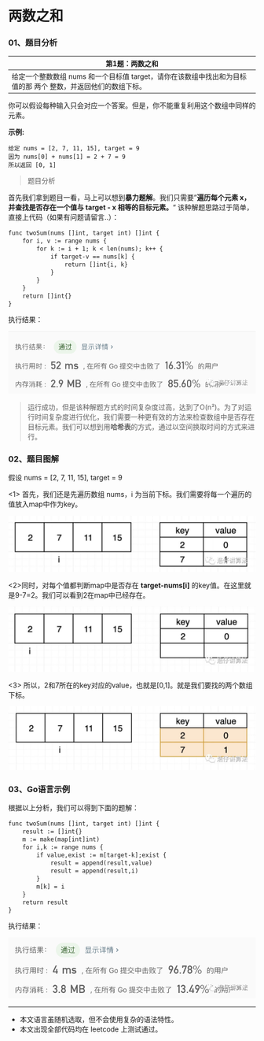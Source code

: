 # 两数之和

### 01、题目分析

| 第1题：两数之和                                              |
| ------------------------------------------------------------ |
| 给定一个整数数组 nums 和一个目标值 target，请你在该数组中找出和为目标值的那 两个 整数，并返回他们的数组下标。 |

你可以假设每种输入只会对应一个答案。但是，你不能重复利用这个数组中同样的元素。

**示例:**

```
给定 nums = [2, 7, 11, 15], target = 9
因为 nums[0] + nums[1] = 2 + 7 = 9
所以返回 [0, 1]
```

<bra>

> 题目分析

首先我们拿到题目一看，马上可以想到**暴力题解**。我们只需要”**遍历每个元素 x，并查找是否存在一个值与 target - x 相等的目标元素。**“  该种解题思路过于简单，直接上代码（如果有问题请留言..）：

```
func twoSum(nums []int, target int) []int {
	for i, v := range nums {
		for k := i + 1; k < len(nums); k++ {
			if target-v == nums[k] {
				return []int{i, k}
			}
		}
	}
	return []int{}
}
```

执行结果：

<img src="007/1.jpg" alt="PNG" style="zoom:67%;" />

> 运行成功，但是该种解题方式的时间复杂度过高，达到了O(n²)。为了对运行时间复杂度进行优化，我们需要一种更有效的方法来检查数组中是否存在目标元素。我们可以想到用**哈希表**的方式，通过以空间换取时间的方式来进行。

### 02、题目图解

假设 nums = [2, 7, 11, 15], target = 9

<bra>

<1> 首先，我们还是先遍历数组 nums，i 为当前下标。我们需要将每一个遍历的值放入map中作为key。

<img src="007/2.jpeg" alt="PNG" style="zoom:67%;" />

<2>同时，对每个值都判断map中是否存在 **target-nums[i]** 的key值。在这里就是9-7=2。我们可以看到2在map中已经存在。

<img src="007/3.jpg" alt="PNG" style="zoom:67%;" />

<3> 所以，2和7所在的key对应的value，也就是[0,1]。就是我们要找的两个数组下标。

<img src="007/4.jpg" alt="PNG" style="zoom:67%;" />

### 03、Go语言示例

根据以上分析，我们可以得到下面的题解：

```
func twoSum(nums []int, target int) []int {
    result := []int{}
    m := make(map[int]int)
    for i,k := range nums {      
        if value,exist := m[target-k];exist {
            result = append(result,value)
            result = append(result,i)
        }
        m[k] = i
    }
    return result
}
```

执行结果：

<img src="007/5.jpg" alt="PNG" style="zoom:67%;" />

------

- 本文语言虽随机选取，但不会使用复杂的语法特性。
- 本文出现全部代码均在 leetcode 上测试通过。